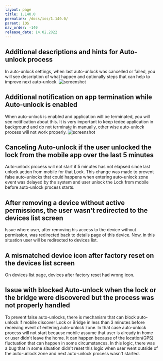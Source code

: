 ```yaml
---
layout: page
title: 1.140.0
permalink: /docs/ios/1.140.0/
parent: iOS
nav_order: -140
release_date: 14.02.2022
---
```


## Additional descriptions and hints for Auto-unlock process
In auto-unlock settings, when last auto-unlock was cancelled or failed, you will see description of what happen and optionally steps that can help to improve next auto-unlock.
![screenshot](/tedee-release-notes/docs/ios/assets/1.140.0-auto-unlock-hints.png)

## Additional notification on app termination while Auto-unlock is enabled
When auto-unlock is enabled and application will be terminated, you will see notification about this. It is very important to keep tedee application in background and do not terminate in manually, other wise auto-unlock process will not work properly.
![screenshot](/tedee-release-notes/docs/ios/assets/1.140.0-termination-notification.png)

## Canceling Auto-unlock if the user unlocked the lock from the mobile app over the last 5 minutes
Auto-unlock process will not start if 5 minutes has not elapsed since last unlock action from mobile for that Lock. This change was made to prevent false auto-unlocks that could happens when entering auto-unlock zone event was delayed by the system and user unlock the Lock from mobile before auto-unlock process starts.

## After removing a device without active permissions, the user wasn't redirected to the devices list screen
Issue where user, after removing his access to the device without permission, was redirected back to details page of this device. Now, in this situation user will be redirected to devices list.

## A mismatched device icon after factory reset on the devices list screen
On devices list page, devices after factory reset had wrong icon.

## Issue with blocked Auto-unlock when the lock or the bridge were discovered but the process was not properly handled
To prevent false auto-unlocks, there is mechanism that can block auto-unlock if mobile discover Lock or Bridge in less than 3 minutes before receiving event of entering auto-unlock zone. In that case auto-unlock process will not start because mobile assume that user is already in home or user didn't leave the home. It can happen because of the location(GPS) fluctuation that can happen in some circumstances.
In this logic, there was a bug that in some situation didn't reset this logic when user went outside of the auto-unlock zone and next auto-unlock process wasn't started.